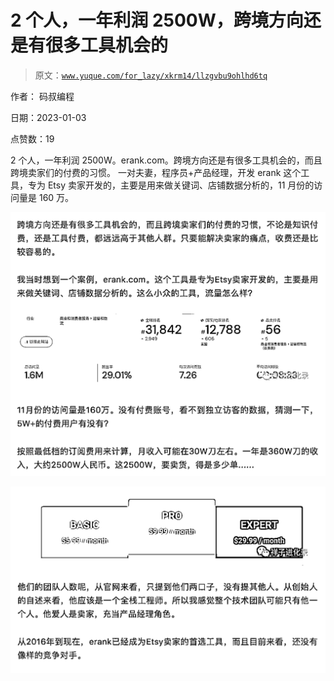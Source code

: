 # 2 个人，一年利润 2500W，跨境方向还是有很多工具机会的

> 原文：[`www.yuque.com/for_lazy/xkrm14/llzgvbu9ohlhd6tq`](https://www.yuque.com/for_lazy/xkrm14/llzgvbu9ohlhd6tq)

作者： 码叔编程 

日期：2023-01-03 

点赞数：19 

2 个人，一年利润 2500W。erank.com。跨境方向还是有很多工具机会的，而且跨境卖家们的付费的习惯。 一对夫妻，程序员+产品经理，开发 erank 这个工具，专为 Etsy 卖家开发的，主要是用来做关键词、店铺数据分析的，11 月份的访问量是 160 万。 

![](img/6d9fe85f3e9f500c176486ebeeb07dd1.png)  

![](img/50a439dcd422090305e9fc26f3753634.png)  

